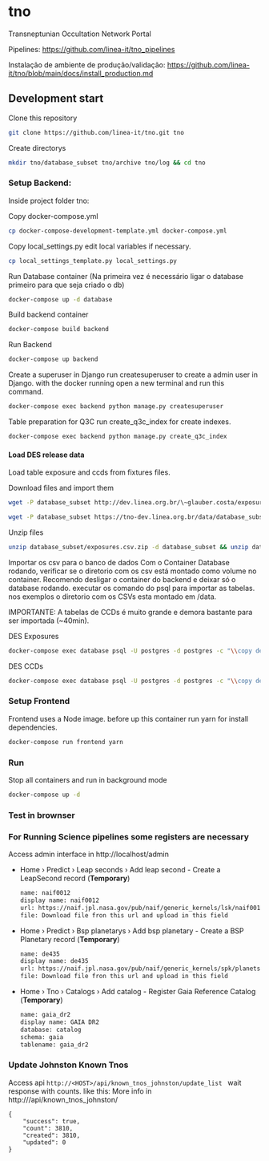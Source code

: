 # tno
Transneptunian Occultation Network Portal

Pipelines: <https://github.com/linea-it/tno_pipelines>

Instalação de ambiente de produção/validação: <https://github.com/linea-it/tno/blob/main/docs/install_production.md>

## Development start
Clone this repository

```bash
git clone https://github.com/linea-it/tno.git tno
```

Create directorys

```bash
mkdir tno/database_subset tno/archive tno/log && cd tno
```

### Setup Backend:
Inside project folder tno:

Copy docker-compose.yml

```bash
cp docker-compose-development-template.yml docker-compose.yml
```

Copy local_settings.py edit local variables if necessary.

```bash
cp local_settings_template.py local_settings.py
```

Run Database container (Na primeira vez é necessário ligar o database primeiro para que seja criado o db)

```bash
docker-compose up -d database
```

Build backend container

```bash
docker-compose build backend
```

Run Backend

```bash
docker-compose up backend
```

Create a superuser in Django
run createsuperuser to create a admin user in Django.
with the docker running open a new terminal and run this command.

```bash
docker-compose exec backend python manage.py createsuperuser
```

Table preparation for Q3C
run create_q3c_index for create indexes.

```bash
docker-compose exec backend python manage.py create_q3c_index
```

#### Load DES release data

Load table exposure and ccds from fixtures files.

Download files and import them

```bash
wget -P database_subset http://dev.linea.org.br/\~glauber.costa/exposures.yml.gz && wget -P database_subset http://dev.linea.org.br/\~glauber.costa/ccds.yml.xz
```

```bash
wget -P database_subset https://tno-dev.linea.org.br/data/database_subset/exposures.csv.zip && wget -P database_subset https://tno-dev.linea.org.br/data/database_subset/ccds.csv.zip
```

Unzip files

```bash
unzip database_subset/exposures.csv.zip -d database_subset && unzip database_subset/ccds.csv.zip -d database_subset
```

Importar os csv para o banco de dados
Com o Container Database rodando, verificar se o diretorio com os csv está montado como volume no container.
Recomendo desligar o container do backend e deixar só o database rodando.
executar os comando do psql para importar as tabelas. nos exemplos o diretorio com os CSVs esta montado em /data.

IMPORTANTE: A tabelas de CCDs é muito grande e demora bastante para ser importada (~40min).

DES Exposures

```bash
docker-compose exec database psql -U postgres -d postgres -c "\\copy des_exposure from '/data/exposures.csv' DELIMITER '|' CSV HEADER"
```

DES CCDs

```bash
docker-compose exec database psql -U postgres -d postgres -c "\\copy des_ccd from '/data/ccds.csv' DELIMITER '|' CSV HEADER"
```

### Setup Frontend

Frontend uses a Node image. before up this container run yarn for install dependencies.

```bash
docker-compose run frontend yarn
```

### Run

Stop all containers and run in background mode

```bash
docker-compose up -d
```

### Test in brownser



### For Running Science pipelines some registers are necessary
Access admin interface in http://localhost/admin

- Home › Predict › Leap seconds › Add leap second - Create a LeapSecond record (**Temporary**)

    ```bash
    name: naif0012
    display name: naif0012   
    url: https://naif.jpl.nasa.gov/pub/naif/generic_kernels/lsk/naif0012.tls
    file: Download file fron this url and upload in this field
    ```

- Home › Predict › Bsp planetarys › Add bsp planetary - Create a BSP Planetary record (**Temporary**)
  
  ```bash
  name: de435
  display name: de435
  url: https://naif.jpl.nasa.gov/pub/naif/generic_kernels/spk/planets/de435.bsp
  file: Download file fron this url and upload in this field
  ```

- Home › Tno › Catalogs › Add catalog - Register Gaia Reference Catalog (**Temporary**)

  ```bash
  name: gaia_dr2
  display name: GAIA DR2
  database: catalog
  schema: gaia
  tablename: gaia_dr2

  ```
  
### Update Johnston Known Tnos
Access api ```http://<HOST>/api/known_tnos_johnston/update_list ``` wait response with counts. like this:
More info in http://<HOST>/api/known_tnos_johnston/
```
{
    "success": true,
    "count": 3810,
    "created": 3810,
    "updated": 0
}
```

